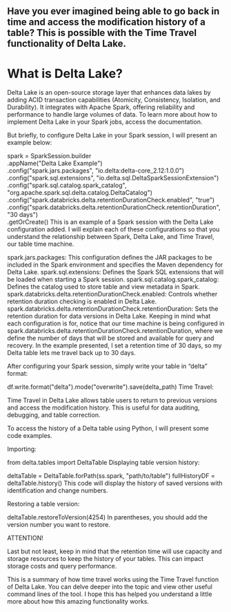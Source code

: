 ## Have you ever imagined being able to go back in time and access the modification history of a table? This is possible with the Time Travel functionality of Delta Lake.

# What is Delta Lake?

Delta Lake is an open-source storage layer that enhances data lakes by adding ACID transaction capabilities (Atomicity, Consistency, Isolation, and Durability). It integrates with Apache Spark, offering reliability and performance to handle large volumes of data. To learn more about how to implement Delta Lake in your Spark jobs, access the documentation.

But briefly, to configure Delta Lake in your Spark session, I will present an example below:

spark = SparkSession.builder \
    .appName("Delta Lake Example") \
    .config("spark.jars.packages", "io.delta:delta-core_2.12:1.0.0") \
    .config("spark.sql.extensions", "io.delta.sql.DeltaSparkSessionExtension") \
    .config("spark.sql.catalog.spark_catalog", "org.apache.spark.sql.delta.catalog.DeltaCatalog") \
    .config("spark.databricks.delta.retentionDurationCheck.enabled", "true") \
    .config("spark.databricks.delta.retentionDurationCheck.retentionDuration", "30 days") \
    .getOrCreate()
This is an example of a Spark session with the Delta Lake configuration added. I will explain each of these configurations so that you understand the relationship between Spark, Delta Lake, and Time Travel, our table time machine.

spark.jars.packages: This configuration defines the JAR packages to be included in the Spark environment and specifies the Maven dependency for Delta Lake.
spark.sql.extensions: Defines the Spark SQL extensions that will be loaded when starting a Spark session.
spark.sql.catalog.spark_catalog: Defines the catalog used to store table and view metadata in Spark.
spark.databricks.delta.retentionDurationCheck.enabled: Controls whether retention duration checking is enabled in Delta Lake.
spark.databricks.delta.retentionDurationCheck.retentionDuration: Sets the retention duration for data versions in Delta Lake.
Keeping in mind what each configuration is for, notice that our time machine is being configured in spark.databricks.delta.retentionDurationCheck.retentionDuration, where we define the number of days that will be stored and available for query and recovery. In the example presented, I set a retention time of 30 days, so my Delta table lets me travel back up to 30 days.

After configuring your Spark session, simply write your table in “delta” format:

df.write.format("delta").mode("overwrite").save(delta_path)
Time Travel:

Time Travel in Delta Lake allows table users to return to previous versions and access the modification history. This is useful for data auditing, debugging, and table correction.

To access the history of a Delta table using Python, I will present some code examples.

Importing:

from delta.tables import DeltaTable
Displaying table version history:

deltaTable = DeltaTable.forPath(ss.spark, "path/to/table")
fullHistoryDF = deltaTable.history()
This code will display the history of saved versions with identification and change numbers.



Restoring a table version:

deltaTable.restoreToVersion(4254)
In parentheses, you should add the version number you want to restore.

ATTENTION!

Last but not least, keep in mind that the retention time will use capacity and storage resources to keep the history of your tables. This can impact storage costs and query performance.

This is a summary of how time travel works using the Time Travel function of Delta Lake. You can delve deeper into the topic and view other useful command lines of the tool. I hope this has helped you understand a little more about how this amazing functionality works.

